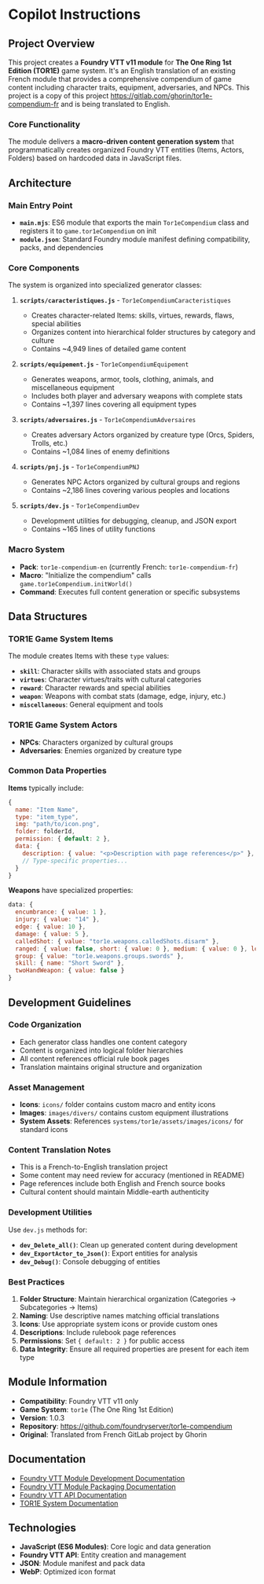 # Copilot Instructions

## Project Overview

This project creates a **Foundry VTT v11 module** for **The One Ring 1st Edition (TOR1E)** game system. It's an English translation of an existing French module that provides a comprehensive compendium of game content including character traits, equipment, adversaries, and NPCs. This project is a copy of this project https://gitlab.com/ghorin/tor1e-compendium-fr and is being translated to English.

### Core Functionality

The module delivers a **macro-driven content generation system** that programmatically creates organized Foundry VTT entities (Items, Actors, Folders) based on hardcoded data in JavaScript files.

## Architecture

### Main Entry Point

- **`main.mjs`**: ES6 module that exports the main `Tor1eCompendium` class and registers it to `game.tor1eCompendium` on init
- **`module.json`**: Standard Foundry module manifest defining compatibility, packs, and dependencies

### Core Components

The system is organized into specialized generator classes:

1. **`scripts/caracteristiques.js`** - `Tor1eCompendiumCaracteristiques`

   - Creates character-related Items: skills, virtues, rewards, flaws, special abilities
   - Organizes content into hierarchical folder structures by category and culture
   - Contains ~4,949 lines of detailed game content

2. **`scripts/equipement.js`** - `Tor1eCompendiumEquipement`

   - Generates weapons, armor, tools, clothing, animals, and miscellaneous equipment
   - Includes both player and adversary weapons with complete stats
   - Contains ~1,397 lines covering all equipment types

3. **`scripts/adversaires.js`** - `Tor1eCompendiumAdversaires`

   - Creates adversary Actors organized by creature type (Orcs, Spiders, Trolls, etc.)
   - Contains ~1,084 lines of enemy definitions

4. **`scripts/pnj.js`** - `Tor1eCompendiumPNJ`

   - Generates NPC Actors organized by cultural groups and regions
   - Contains ~2,186 lines covering various peoples and locations

5. **`scripts/dev.js`** - `Tor1eCompendiumDev`
   - Development utilities for debugging, cleanup, and JSON export
   - Contains ~165 lines of utility functions

### Macro System

- **Pack**: `tor1e-compendium-en` (currently French: `tor1e-compendium-fr`)
- **Macro**: "Initialize the compendium" calls `game.tor1eCompendium.initWorld()`
- **Command**: Executes full content generation or specific subsystems

## Data Structures

### TOR1E Game System Items

The module creates Items with these `type` values:

- **`skill`**: Character skills with associated stats and groups
- **`virtues`**: Character virtues/traits with cultural categories
- **`reward`**: Character rewards and special abilities
- **`weapon`**: Weapons with combat stats (damage, edge, injury, etc.)
- **`miscellaneous`**: General equipment and tools

### TOR1E Game System Actors

- **NPCs**: Characters organized by cultural groups
- **Adversaries**: Enemies organized by creature type

### Common Data Properties

**Items** typically include:

```javascript
{
  name: "Item Name",
  type: "item_type",
  img: "path/to/icon.png",
  folder: folderId,
  permission: { default: 2 },
  data: {
    description: { value: "<p>Description with page references</p>" },
    // Type-specific properties...
  }
}
```

**Weapons** have specialized properties:

```javascript
data: {
  encumbrance: { value: 1 },
  injury: { value: "14" },
  edge: { value: 10 },
  damage: { value: 5 },
  calledShot: { value: "tor1e.weapons.calledShots.disarm" },
  ranged: { value: false, short: { value: 0 }, medium: { value: 0 }, long: { value: 0 } },
  group: { value: "tor1e.weapons.groups.swords" },
  skill: { name: "Short Sword" },
  twoHandWeapon: { value: false }
}
```

## Development Guidelines

### Code Organization

- Each generator class handles one content category
- Content is organized into logical folder hierarchies
- All content references official rule book pages
- Translation maintains original structure and organization

### Asset Management

- **Icons**: `icons/` folder contains custom macro and entity icons
- **Images**: `images/divers/` contains custom equipment illustrations
- **System Assets**: References `systems/tor1e/assets/images/icons/` for standard icons

### Content Translation Notes

- This is a French-to-English translation project
- Some content may need review for accuracy (mentioned in README)
- Page references include both English and French source books
- Cultural content should maintain Middle-earth authenticity

### Development Utilities

Use `dev.js` methods for:

- **`dev_Delete_all()`**: Clean up generated content during development
- **`dev_ExportActor_to_Json()`**: Export entities for analysis
- **`dev_Debug()`**: Console debugging of entities

### Best Practices

1. **Folder Structure**: Maintain hierarchical organization (Categories → Subcategories → Items)
2. **Naming**: Use descriptive names matching official translations
3. **Icons**: Use appropriate system icons or provide custom ones
4. **Descriptions**: Include rulebook page references
5. **Permissions**: Set `{ default: 2 }` for public access
6. **Data Integrity**: Ensure all required properties are present for each item type

## Module Information

- **Compatibility**: Foundry VTT v11 only
- **Game System**: `tor1e` (The One Ring 1st Edition)
- **Version**: 1.0.3
- **Repository**: https://github.com/foundryserver/tor1e-compendium
- **Original**: Translated from French GitLab project by Ghorin

## Documentation

- [Foundry VTT Module Development Documentation](https://foundryvtt.com/article/module-development/)
- [Foundry VTT Module Packaging Documentation](https://foundryvtt.com/article/package-management/)
- [Foundry VTT API Documentation](https://foundryvtt.com/api/v11/)
- [TOR1E System Documentation](https://github.com/gregthompson27/tor1e-foundry-vtt)

## Technologies

- **JavaScript (ES6 Modules)**: Core logic and data generation
- **Foundry VTT API**: Entity creation and management
- **JSON**: Module manifest and pack data
- **WebP**: Optimized icon format
